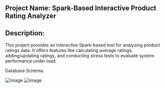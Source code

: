 ## Project Name: Spark-Based Interactive Product Rating Analyzer

## Description:

This project provides an interactive Spark-based tool for analyzing product ratings data. It offers features like calculating average ratings, adding/updating ratings, and conducting stress tests to evaluate system performance under load.

Database Schema:

![image](https://github.com/krzychuszala/hadoop-project/assets/59472045/3021946c-8c93-4f3c-b405-ebf25ff34ace)
![image](https://github.com/krzychuszala/hadoop-project/assets/59472045/3021946c-8c93-4f3c-b405-ebf25ff34ace)
